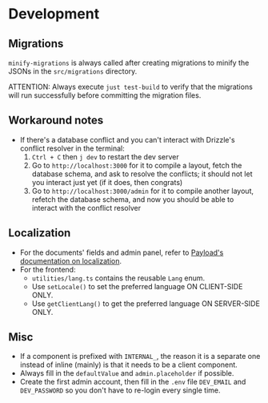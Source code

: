 # Development

## Migrations
`minify-migrations` is always called after creating migrations to minify the JSONs in the `src/migrations` directory.

ATTENTION: Always execute `just test-build` to verify that the migrations will run successfully before committing the migration files.

## Workaround notes
- If there's a database conflict and you can't interact with Drizzle's conflict resolver in the terminal:
   1. `Ctrl + C` then `j dev` to restart the dev server
   2. Go to `http://localhost:3000` for it to compile a layout, fetch the database schema, and ask to resolve the conflicts; it should not let you interact just yet (if it does, then congrats)
   3. Go to `http://localhost:3000/admin` for it to compile another layout, refetch the database schema, and now you should be able to interact with the conflict resolver

## Localization
- For the documents' fields and admin panel, refer to [Payload's documentation on localization](https://payloadcms.com/docs/configuration/localization).
- For the frontend:
   - `utilities/lang.ts` contains the reusable `Lang` enum.
   - Use `setLocale()` to set the preferred language ON CLIENT-SIDE ONLY.
   - Use `getClientLang()` to get the preferred language ON SERVER-SIDE ONLY.

## Misc
- If a component is prefixed with `INTERNAL_`, the reason it is a separate one instead of inline (mainly) is that it needs to be a client component.
- Always fill in the `defaultValue` and `admin.placeholder` if possible.
- Create the first admin account, then fill in the `.env` file `DEV_EMAIL` and `DEV_PASSWORD` so you don't have to re-login every single time.